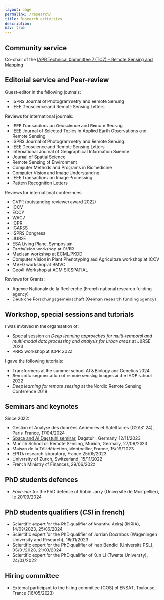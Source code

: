 ```yaml
---
layout: page
permalink: /research/
title: Research activities
description: 
nav: true
---
```


## Community service

Co-chair of the <a href="http://iapr-tc7.ipb.uni-bonn.de">IAPR Technical Committee 7 (TC7) – Remote Sensing and Mapping</a>

## Editorial service and Peer-review

Guest-editor in the following journals:
- ISPRS Journal of Photogrammetry and Remote Sensing
- IEEE Geoscience and Remote Sensing Letters

Reviews for international journals:
- IEEE Transactions on Geoscience and Remote Sensing
- IEEE Journal of Selected Topics in Applied Earth Observations and Remote Sensing
- ISPRS Journal of Photogrammetry and Remote Sensing
- IEEE Geoscience and Remote Sensing Letters
- International Journal of Geographical Information Science
- Journal of Spatial Science
- Remote Sensing of Environment
- Computer Methods and Programs in Biomedicine
- Computer Vision and Image Understanding
- IEEE Transactions on Image Processing
- Pattern Recognition Letters

Reviews for international conferences:
- CVPR (outstanding reviewer award 2022)
- ICCV
- ECCV
- WACV
- ICPR
- IGARSS
- ISPRS Congress
- JURSE
- ESA Living Planet Symposium
- EarthVision workshop at CVPR
- Maclean workshop at ECML/PKDD
- Computer Vision in Plant Phenotyping and Agriculture workshop at ICCV
- MVEO workshop at BMVC
- GeoAI Workshop at ACM SIGSPATIAL

Reviews for Grants:
- Agence Nationale de la Recherche (French national research funding agency)
- Deutsche Forschungsgemeinschaft (German research funding agency)

## Workshop, special sessions and tutorials

I was involved in the organisation of:
- Special session on *Deep learning approaches for multi-temporal and multi-modal data processing and analysis for urban areas* at JURSE 2023
- PRRS workshop at ICPR 2022

I gave the following tutorials:
- Transformers at the summer school AI & Biology and Genetics 2024
- Semantic segmentation of remote sensing images at the IADF school 2022
- *Deep learning for remote sensing* at the Nordic Remote Sensing Conference 2019

## Seminars and keynotes

Since 2022:
- Gestion et Analyse des données Aériennes et Satellitaires (G2AS' 24), Paris, France, 17/04/2024
- <a href="https://www.dagstuhl.de/en/seminars/seminar-calendar/seminar-details/23461">Space and AI Dagstuhl seminar</a>, Dagstuhl, Germany, 12/11/2023
- Munich School on Remote Sensing, Munich, Germany, 27/09/2023
- Maison de la Télédétection, Montpellier, France, 15/09/2023
- EPITA research laboratory, France 25/05/2023
- University of Zurich, Switzerland, 15/11/2022
- French Ministry of Finances, 29/06/2022

## PhD students defences

- *Eaxminer* for the PhD defence of Robin Jarry (Université de Montpellier), le 20/09/2024

## PhD students qualifiers (*CSI* in french)

- Scientific expert for the PhD qualifier of Ananthu Aniraj (INRIA), 14/09/2023, 25/06/2024
- Scientific expert for the PhD qualifier of Jurrian Doornbos (Wageningen University and Research), 16/01/2023
- Scientific expert for the PhD qualifier of Ihab Bendidi (Université PSL), 05/01/2023, 21/03/2024
- Scientific expert for the PhD qualifier of Kun Li (Twente University), 24/03/2022

## Hiring committee

- External participant to the hiring committee (COS) of ENSAT, Toulouse, France (16/05/2023)